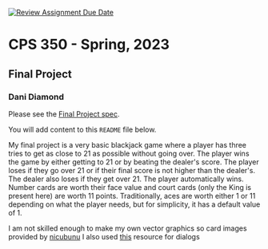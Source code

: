 [![Review Assignment Due Date](https://classroom.github.com/assets/deadline-readme-button-24ddc0f5d75046c5622901739e7c5dd533143b0c8e959d652212380cedb1ea36.svg)](https://classroom.github.com/a/9lgLdbFs)
# CPS 350 - Spring, 2023
## Final Project

### Dani Diamond

Please see the [Final Project spec](https://docs.google.com/document/d/19gjn4esAHxxuFyJuTbOb96zt6e_abrhzzq3TWChE-m8/edit?usp=sharing). 

You will add content to this `README` file below.

My final project is a very basic blackjack game where a player has three tries to get as close to 21 as possible without going over.
The player wins the game by either getting to 21 or by beating the dealer's score.
The player loses if they go over 21 or if their final score is not higher than the dealer's. 
The dealer also loses if they get over 21. The player automatically wins.
Number cards are worth their face value and court cards (only the King is present here) are worth 11 points.
Traditionally, aces are worth either 1 or 11 depending on what the player needs, but for simplicity, it has a default value of 1.

I am not skilled enough to make my own vector graphics so card images provided by [nicubunu](https://openclipart.org/artist/nicubunu)
I also used [this](https://www.digitalocean.com/community/tutorials/android-alert-dialog-using-kotlin) resource for dialogs 